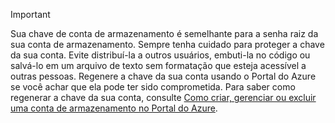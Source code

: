 > [!IMPORTANT]
> Sua chave de conta de armazenamento é semelhante para a senha raiz da sua conta de armazenamento. Sempre tenha cuidado para proteger a chave da sua conta. Evite distribuí-la a outros usuários, embuti-la no código ou salvá-lo em um arquivo de texto sem formatação que esteja acessível a outras pessoas. Regenere a chave da sua conta usando o Portal do Azure se você achar que ela pode ter sido comprometida. Para saber como regenerar a chave da sua conta, consulte [Como criar, gerenciar ou excluir uma conta de armazenamento no Portal do Azure](../articles/storage/storage-create-storage-account.md#manage-your-storage-account).
> 
> 



<!--HONumber=Nov16_HO2-->


